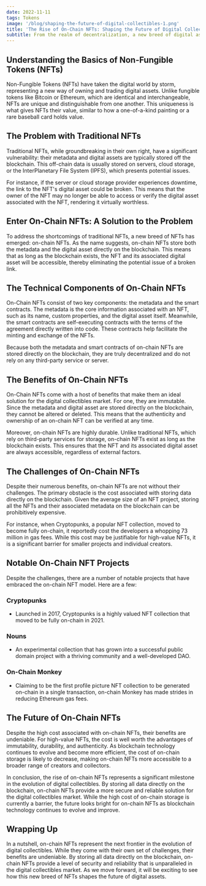 ```yaml
---
date: 2022-11-11
tags: Tokens
image: '/blog/shaping-the-future-of-digital-collectibles-1.png'
title: 'The Rise of On-Chain NFTs: Shaping the Future of Digital Collectibles'
subtitle: From the realm of decentralization, a new breed of digital assets has emerged, known as on-chain NFTs. These digital tokens, which are stored directly on the blockchain, are poised to revolutionize the way we deal with digital collectibles.
---
```


## Understanding the Basics of Non-Fungible Tokens (NFTs)

Non-Fungible Tokens (NFTs) have taken the digital world by storm, representing a new way of owning and trading digital assets. Unlike fungible tokens like Bitcoin or Ethereum, which are identical and interchangeable, NFTs are unique and distinguishable from one another. This uniqueness is what gives NFTs their value, similar to how a one-of-a-kind painting or a rare baseball card holds value.

## The Problem with Traditional NFTs

Traditional NFTs, while groundbreaking in their own right, have a significant vulnerability: their metadata and digital assets are typically stored off the blockchain. This off-chain data is usually stored on servers, cloud storage, or the InterPlanetary File System (IPFS), which presents potential issues.

For instance, if the server or cloud storage provider experiences downtime, the link to the NFT's digital asset could be broken. This means that the owner of the NFT may no longer be able to access or verify the digital asset associated with the NFT, rendering it virtually worthless.

## Enter On-Chain NFTs: A Solution to the Problem

To address the shortcomings of traditional NFTs, a new breed of NFTs has emerged: on-chain NFTs. As the name suggests, on-chain NFTs store both the metadata and the digital asset directly on the blockchain. This means that as long as the blockchain exists, the NFT and its associated digital asset will be accessible, thereby eliminating the potential issue of a broken link.

## The Technical Components of On-Chain NFTs

On-Chain NFTs consist of two key components: the metadata and the smart contracts. The metadata is the core information associated with an NFT, such as its name, custom properties, and the digital asset itself. Meanwhile, the smart contracts are self-executing contracts with the terms of the agreement directly written into code. These contracts help facilitate the minting and exchange of the NFTs.

Because both the metadata and smart contracts of on-chain NFTs are stored directly on the blockchain, they are truly decentralized and do not rely on any third-party service or server.

## The Benefits of On-Chain NFTs

On-Chain NFTs come with a host of benefits that make them an ideal solution for the digital collectibles market. For one, they are immutable. Since the metadata and digital asset are stored directly on the blockchain, they cannot be altered or deleted. This means that the authenticity and ownership of an on-chain NFT can be verified at any time.

Moreover, on-chain NFTs are highly durable. Unlike traditional NFTs, which rely on third-party services for storage, on-chain NFTs exist as long as the blockchain exists. This ensures that the NFT and its associated digital asset are always accessible, regardless of external factors.

## The Challenges of On-Chain NFTs

Despite their numerous benefits, on-chain NFTs are not without their challenges. The primary obstacle is the cost associated with storing data directly on the blockchain. Given the average size of an NFT project, storing all the NFTs and their associated metadata on the blockchain can be prohibitively expensive.

For instance, when Cryptopunks, a popular NFT collection, moved to become fully on-chain, it reportedly cost the developers a whopping 73 million in gas fees. While this cost may be justifiable for high-value NFTs, it is a significant barrier for smaller projects and individual creators.

## Notable On-Chain NFT Projects

Despite the challenges, there are a number of notable projects that have embraced the on-chain NFT model. Here are a few:

### Cryptopunks

- Launched in 2017, Cryptopunks is a highly valued NFT collection that moved to be fully on-chain in 2021.

### Nouns

- An experimental collection that has grown into a successful public domain project with a thriving community and a well-developed DAO.

### On-Chain Monkey

- Claiming to be the first profile picture NFT collection to be generated on-chain in a single transaction, on-chain Monkey has made strides in reducing Ethereum gas fees.

## The Future of On-Chain NFTs

Despite the high cost associated with on-chain NFTs, their benefits are undeniable. For high-value NFTs, the cost is well worth the advantages of immutability, durability, and authenticity. As blockchain technology continues to evolve and become more efficient, the cost of on-chain storage is likely to decrease, making on-chain NFTs more accessible to a broader range of creators and collectors.

In conclusion, the rise of on-chain NFTs represents a significant milestone in the evolution of digital collectibles. By storing all data directly on the blockchain, on-chain NFTs provide a more secure and reliable solution for the digital collectibles market. While the high cost of on-chain storage is currently a barrier, the future looks bright for on-chain NFTs as blockchain technology continues to evolve and improve.

## Wrapping Up

In a nutshell, on-chain NFTs represent the next frontier in the evolution of digital collectibles. While they come with their own set of challenges, their benefits are undeniable. By storing all data directly on the blockchain, on-chain NFTs provide a level of security and reliability that is unparalleled in the digital collectibles market. As we move forward, it will be exciting to see how this new breed of NFTs shapes the future of digital assets.
